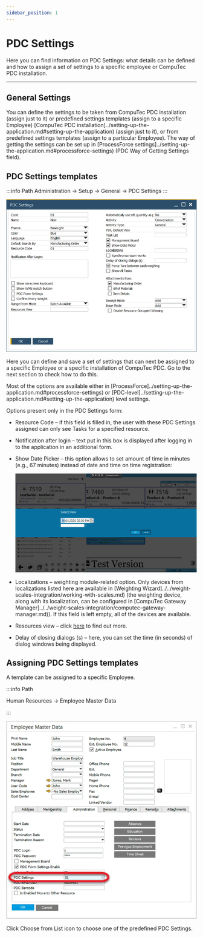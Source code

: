 ```yaml
---
sidebar_position: 1
---
```


# PDC Settings

Here you can find information on PDC Settings: what details can be defined and how to assign a set of settings to a specific employee or CompuTec PDC installation.

---

## General Settings

You can define the settings to be taken from CompuTec PDC installation (assign just to it) or predefined settings templates (assign to a specific Employee) [CompuTec PDC installation]../setting-up-the-application.md#setting-up-the-application) (assign just to it), or from predefined settings templates (assign to a particular Employee). The way of getting the settings can be set up in [ProcessForce settings]../setting-up-the-application.md#processforce-settings) (PDC Way of Getting Settings field).

## PDC Settings templates

:::info Path
Administration → Setup → General → PDC Settings
:::

![PDC Settings](./media/pdc-settings/pdc-settings-general.webp)

Here you can define and save a set of settings that can next be assigned to a specific Employee or a specific installation of CompuTec PDC. Go to the next section to check how to do this.

Most of the options are available either in [ProcessForce]../setting-up-the-application.md#processforce-settings) or [PDC-level]../setting-up-the-application.md#setting-up-the-application) level settings.

Options present only in the PDC Settings form:

- Resource Code – if this field is filled in, the user with these PDC Settings assigned can only see Tasks for a specified resource.

- Notification after login – text put in this box is displayed after logging in to the application in an additional form.

- Show Date Picker – this option allows to set amount of time in minutes (e.g., 67 minutes) instead of date and time on time registration:

  ![Show Date Picker](./media/pdc-settings/show-date-picker.webp)

- Localizations – weighting module-related option. Only devices from localizations listed here are available in [Weighting Wizard]../../weight-scales-integration/working-with-scales.md) (the weighting device, along with its localization, can be configured in [CompuTec Gateway Manager]../../weight-scales-integration/computec-gateway-manager.md)). If this field is left empty, all of the devices are available.

- Resources view – click [here](./resource-view.md) to find out more.

- Delay of closing dialogs (s) – here, you can set the time (in seconds) of dialog windows being displayed.

## Assigning PDC Settings templates

A template can be assigned to a specific Employee.

:::info Path

Human Resources → Employee Master Data

:::

![Assign Settings](./media/pdc-settings/pdc-assigning-settings.webp)

Click Choose from List icon to choose one of the predefined PDC Settings.
